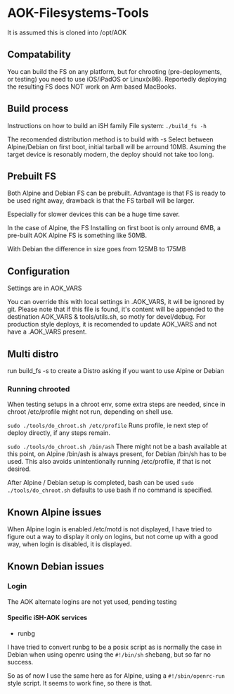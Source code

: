 # AOK-Filesystems-Tools

It is assumed this is cloned into /opt/AOK

## Compatability

You can build the FS on any platform, but for chrooting (pre-deployments, or testing) you need to use iOS/iPadOS or Linux(x86). 
Reportedly deploying the resulting FS does NOT work on Arm based MacBooks.

## Build process

Instructions on how to build an iSH family File system: `./build_fs -h`

The recomended distribution method is to build with -s
Select between Alpine/Debian on first boot, initial tarball will be
arround 10MB. Asuming the target device is resonably modern, the
deploy should not take too long.

## Prebuilt FS

Both Alpine and Debian FS can be prebuilt. Advantage is that FS is ready
to be used right away, drawback is that the FS tarball will be larger.

Especially for slower devices this can be a huge time saver.

In the case of Alpine, the FS Installing on first boot is only
arround 6MB, a pre-built AOK Alpine FS is something like 50MB.

With Debian the difference in size goes from 125MB to 175MB

## Configuration

Settings are in AOK_VARS

You can override this with local settings in .AOK_VARS, it will be
ignored by git. Please note that if this file is found,
it's content will be appended to the destination AOK_VARS & tools/utils.sh,
so motly for devel/debug. For production style deploys, it is recomended
to update AOK_VARS and not have a .AOK_VARS present.

## Multi distro

run build_fs -s to create a Distro asking if you want to use Alpine or
Debian

### Running chrooted

When testing setups in a chroot env, some extra steps are needed,
since in chroot /etc/profile might not run, depending on shell use.

`sudo ./tools/do_chroot.sh /etc/profile`  Runs profile, ie next step of
deploy directly, if any steps remain.

`sudo ./tools/do_chroot.sh /bin/ash`  There might not be a bash available
at this point, on Alpine /bin/ash is always present, for Debian /bin/sh
has to be used. This also avoids unintentionally running /etc/profile,
if that is not desired.

After Alpine / Debian setup is completed, bash can be used
`sudo ./tools/do_chroot.sh` defaults to use bash if no command is specified.

## Known Alpine issues

When Alpine login is enabled /etc/motd is not displayed, I have tried to
figure out a way to display it only on logins, but not come up with
a good way, when login is disabled, it is displayed.

## Known Debian issues

### Login

The AOK alternate logins are not yet used, pending testing

#### Specific iSH-AOK services

- runbg

I have tried to convert runbg to be a posix script
as is normally the case in Debian when using openrc
using the `#!/bin/sh` shebang, but so far no success.

So as of now I use the same here as for Alpine,
using a `#!/sbin/openrc-run` style script.
It seems to work fine, so there is that.
